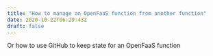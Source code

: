 ```yaml
---
title: "How to manage an OpenFaaS function from another function"
date: 2020-10-22T06:29:43Z
draft: false
---
```

Or how to use GitHub to keep state for an OpenFaaS function